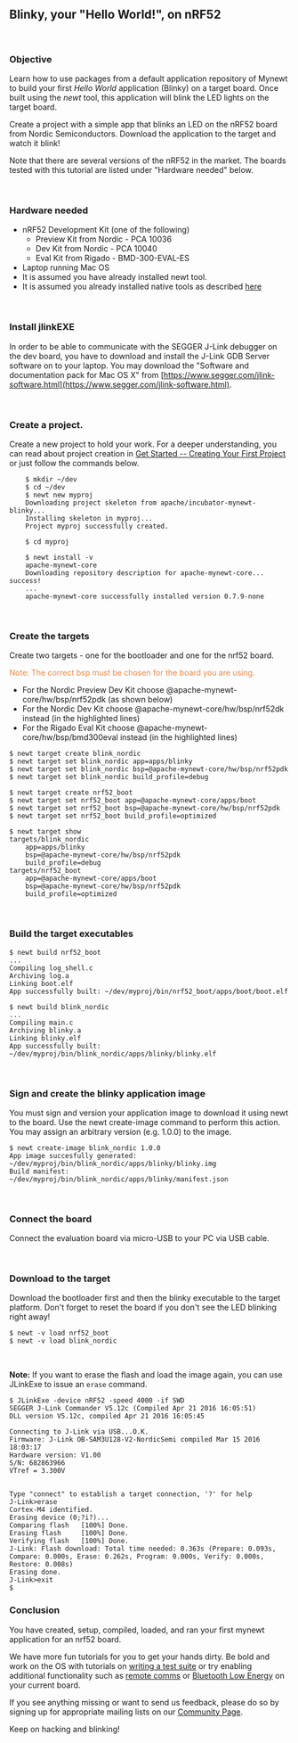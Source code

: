 ## Blinky, your "Hello World!", on nRF52

<br>

### Objective

Learn how to use packages from a default application repository of Mynewt to build your first *Hello World* application (Blinky) on a target board. Once built using the *newt* tool, this application will blink the LED lights on the target board.

Create a project with a simple app that blinks an LED on the nRF52 board from Nordic Semiconductors.  Download the application to the target and watch it blink!

Note that there are several versions of the nRF52 in the market. The boards tested with this tutorial are listed under "Hardware needed" below.

<br>

### Hardware needed

* nRF52 Development Kit (one of the following)
    * Preview Kit from Nordic - PCA 10036
    * Dev Kit from Nordic - PCA 10040
    * Eval Kit from Rigado - BMD-300-EVAL-ES
* Laptop running Mac OS
* It is assumed you have already installed newt tool. 
* It is assumed you already installed native tools as described [here](../get_started/native_tools.md)

<br>

### Install jlinkEXE

In order to be able to communicate with the SEGGER J-Link debugger on the dev board, you have to download and install the J-Link GDB Server software on to your laptop. You may download the "Software and documentation pack for Mac OS X" from [https://www.segger.com/jlink-software.html](https://www.segger.com/jlink-software.html). 

<br>

### Create a project.  

Create a new project to hold your work.  For a deeper understanding, you can read about project creation in 
[Get Started -- Creating Your First Project](../get_started/project_create.md)
or just follow the commands below.

```
    $ mkdir ~/dev
    $ cd ~/dev
    $ newt new myproj
    Downloading project skeleton from apache/incubator-mynewt-blinky...
    Installing skeleton in myproj...
    Project myproj successfully created.
    
    $ cd myproj
    
    $ newt install -v 
    apache-mynewt-core
    Downloading repository description for apache-mynewt-core... success!
    ...
    apache-mynewt-core successfully installed version 0.7.9-none
``` 

<br>

### Create the targets

Create two targets - one for the bootloader and one for the nrf52 board.  

<font color="#F2853F">
Note: The correct bsp must be chosen for the board you are using. </font>

* For the Nordic Preview Dev Kit choose @apache-mynewt-core/hw/bsp/nrf52pdk (as shown below)
* For the Nordic Dev Kit choose @apache-mynewt-core/hw/bsp/nrf52dk instead (in the highlighted lines)
* For the Rigado Eval Kit choose @apache-mynewt-core/hw/bsp/bmd300eval instead (in the highlighted lines)


```hl_lines="3 8"
$ newt target create blink_nordic
$ newt target set blink_nordic app=apps/blinky
$ newt target set blink_nordic bsp=@apache-mynewt-core/hw/bsp/nrf52pdk
$ newt target set blink_nordic build_profile=debug

$ newt target create nrf52_boot
$ newt target set nrf52_boot app=@apache-mynewt-core/apps/boot
$ newt target set nrf52_boot bsp=@apache-mynewt-core/hw/bsp/nrf52pdk
$ newt target set nrf52_boot build_profile=optimized

$ newt target show 
targets/blink_nordic
    app=apps/blinky
    bsp=@apache-mynewt-core/hw/bsp/nrf52pdk
    build_profile=debug
targets/nrf52_boot
    app=@apache-mynewt-core/apps/boot
    bsp=@apache-mynewt-core/hw/bsp/nrf52pdk
    build_profile=optimized
```

<br>

### Build the target executables 

```
$ newt build nrf52_boot
...
Compiling log_shell.c
Archiving log.a
Linking boot.elf
App successfully built: ~/dev/myproj/bin/nrf52_boot/apps/boot/boot.elf
```
```
$ newt build blink_nordic
...
Compiling main.c
Archiving blinky.a
Linking blinky.elf
App successfully built: ~/dev/myproj/bin/blink_nordic/apps/blinky/blinky.elf
```

<br>

### Sign and create the blinky application image 

You must sign and version your application image to download it using newt to the board. Use the newt create-image command to perform this action. You may assign an arbitrary version (e.g. 1.0.0) to the image.

```
$ newt create-image blink_nordic 1.0.0
App image succesfully generated: ~/dev/myproj/bin/blink_nordic/apps/blinky/blinky.img
Build manifest: ~/dev/myproj/bin/blink_nordic/apps/blinky/manifest.json
```

<br>

### Connect the board

Connect the evaluation board via micro-USB to your PC via USB cable.
        
<br>

### Download to the target

Download the bootloader first and then the blinky executable to the target platform. Don't forget to reset the board if you don't see the LED blinking right away!

```
$ newt -v load nrf52_boot
$ newt -v load blink_nordic
```

<br>

**Note:** If you want to erase the flash and load the image again, you can use JLinkExe to issue an `erase` command.

```
$ JLinkExe -device nRF52 -speed 4000 -if SWD
SEGGER J-Link Commander V5.12c (Compiled Apr 21 2016 16:05:51)
DLL version V5.12c, compiled Apr 21 2016 16:05:45

Connecting to J-Link via USB...O.K.
Firmware: J-Link OB-SAM3U128-V2-NordicSemi compiled Mar 15 2016 18:03:17
Hardware version: V1.00
S/N: 682863966
VTref = 3.300V


Type "connect" to establish a target connection, '?' for help
J-Link>erase
Cortex-M4 identified.
Erasing device (0;?i?)...
Comparing flash   [100%] Done.
Erasing flash     [100%] Done.
Verifying flash   [100%] Done.
J-Link: Flash download: Total time needed: 0.363s (Prepare: 0.093s, Compare: 0.000s, Erase: 0.262s, Program: 0.000s, Verify: 0.000s, Restore: 0.008s)
Erasing done.
J-Link>exit
$
```


### Conclusion

You have created, setup, compiled, loaded, and ran your first mynewt application
for an nrf52 board.

We have more fun tutorials for you to get your hands dirty. Be bold and work on the OS with tutorials on [writing a test suite](unit_test.md) or try enabling additional functionality such as [remote comms](project-target-slinky.md) or [Bluetooth Low Energy](bletiny_project.md) on your current board.

If you see anything missing or want to send us feedback, please do so by signing up for appropriate mailing lists on our [Community Page](../../community.md).

Keep on hacking and blinking!





